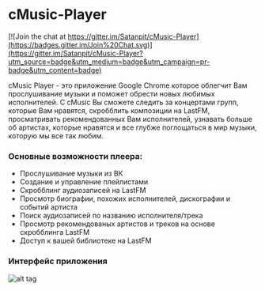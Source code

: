 cMusic-Player
=============

[![Join the chat at https://gitter.im/Satanpit/cMusic-Player](https://badges.gitter.im/Join%20Chat.svg)](https://gitter.im/Satanpit/cMusic-Player?utm_source=badge&utm_medium=badge&utm_campaign=pr-badge&utm_content=badge)

cMusic Player - это приложение Google Chrome которое облегчит Вам прослушивание музыки и поможет обрести новых  любимых исполнителей. С cMusic Вы сможете следить за концертами групп, которые Вам нравятся, скробблить композиции на LastFM, просматривать рекомендованных  Вам исполнителей, узнавать больше об артистах, которые нравятся и все глубже поглощаться в мир музыки, которую мы все так любим.

### Основные возможности плеера:

* Прослушивание музыки из ВК
* Cоздание и управление плейлистами
* Скробблинг аудиозаписей на LastFM
* Просмотр биографии, похожих исполнителей, дискографии и событий артиста
* Поиск аудиозаписей по названию исполнителя/трека
* Просмотр рекомендованых артистов и треков на основе скробблинга LastFM
* Доступ к вашей библиотеке на LastFM

### Интерфейс приложения


![alt tag](http://cs614730.vk.me/v614730425/6f0b/9LpoX-L7ZRE.jpg)

